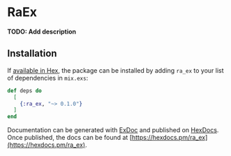 # RaEx

**TODO: Add description**

## Installation

If [available in Hex](https://hex.pm/docs/publish), the package can be installed
by adding `ra_ex` to your list of dependencies in `mix.exs`:

```elixir
def deps do
  [
    {:ra_ex, "~> 0.1.0"}
  ]
end
```

Documentation can be generated with [ExDoc](https://github.com/elixir-lang/ex_doc)
and published on [HexDocs](https://hexdocs.pm). Once published, the docs can
be found at [https://hexdocs.pm/ra_ex](https://hexdocs.pm/ra_ex).

